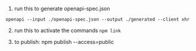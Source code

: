 1. run this to generate openapi-spec.json
```
openapi --input ./openapi-spec.json --output ./generated --client xhr
```

2. run this to activate the commands
```npm link```

2. to publish:
npm publish --access=public
